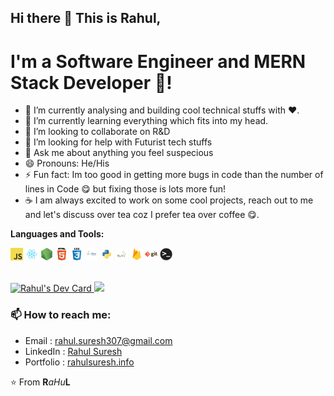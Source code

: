  <h2>Hi there 👋 This is Rahul,</h2>
 
 <h1>I'm a Software Engineer and MERN Stack Developer 🔄!</h1>

- 🔭 I’m currently analysing and building cool technical stuffs with ❤.
- 🌱 I’m currently learning everything which fits into my head.
- 👯 I’m looking to collaborate on R&D
- 🤔 I’m looking for help with Futurist tech stuffs
- 💬 Ask me about anything you feel suspecious
- 😄 Pronouns: He/His
- ⚡ Fun fact: Im too good in getting more bugs in code than the number of lines in Code 😋 but fixing those is lots more fun!
- ☕ I am always excited to work on some cool projects, reach out to me and let's discuss over tea coz I prefer tea over coffee 😋.

**Languages and Tools:**  

<code><img height="20" src="https://raw.githubusercontent.com/github/explore/80688e429a7d4ef2fca1e82350fe8e3517d3494d/topics/javascript/javascript.png"></code>
<code><img height="20" src="https://raw.githubusercontent.com/github/explore/80688e429a7d4ef2fca1e82350fe8e3517d3494d/topics/react/react.png"></code>
<code><img height="20" src="https://raw.githubusercontent.com/github/explore/80688e429a7d4ef2fca1e82350fe8e3517d3494d/topics/nodejs/nodejs.png"></code>
<code><img height="20" src="https://raw.githubusercontent.com/github/explore/80688e429a7d4ef2fca1e82350fe8e3517d3494d/topics/html/html.png"></code>
<code><img height="20" src="https://raw.githubusercontent.com/github/explore/80688e429a7d4ef2fca1e82350fe8e3517d3494d/topics/css/css.png"></code>
<code><img height="20" src="https://raw.githubusercontent.com/github/explore/80688e429a7d4ef2fca1e82350fe8e3517d3494d/topics/java/java.png"></code>
<code><img height="20" src="https://raw.githubusercontent.com/github/explore/80688e429a7d4ef2fca1e82350fe8e3517d3494d/topics/python/python.png"></code>
<code><img height="20" src="https://raw.githubusercontent.com/github/explore/80688e429a7d4ef2fca1e82350fe8e3517d3494d/topics/mysql/mysql.png"></code>
<code><img height="20" src="https://raw.githubusercontent.com/github/explore/80688e429a7d4ef2fca1e82350fe8e3517d3494d/topics/firebase/firebase.png"></code>
<code><img height="20" src="https://raw.githubusercontent.com/github/explore/80688e429a7d4ef2fca1e82350fe8e3517d3494d/topics/git/git.png"></code>
<code><img height="20" src="https://raw.githubusercontent.com/github/explore/80688e429a7d4ef2fca1e82350fe8e3517d3494d/topics/terminal/terminal.png"></code>

<!-- ![Rahul's github stats](https://github-readme-stats.vercel.app/api?username=rahsur&show_icons=true&hide_border=true) -->
<br/>
<div>
<a href="https://app.daily.dev/Rahsur">
  <img src="https://api.daily.dev/devcards/350fd6b9b2664d388c60e2f127f848d8.png?r=av9" width="400" alt="Rahul's Dev Card"/>
</a>
<a href="https://github.com/rahsur">
  <img src="https://github-readme-stats.vercel.app/api/top-langs/?username=rahsur&layout=compact" />
</a>                                                                                                              
</div>

### 📫 How to reach me:
- Email : rahul.suresh307@gmail.com
- LinkedIn : [Rahul Suresh](https://www.linkedin.com/in/rahul-suresh30/)
- Portfolio : [rahulsuresh.info](https://rahulsuresh.info) 

⭐️ From <b>R</b><i>aHu</i><b>L</b>
